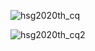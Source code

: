 ![hsg2020th_cq](https://github.com/VanHoang110802/Competitive_Programming/assets/108053955/e3b56183-fa56-433c-aa04-485470eef295)

![hsg2020th_cq2](https://github.com/VanHoang110802/Competitive_Programming/assets/108053955/6b17d2ab-3b21-4e62-afd0-22843b667b56)
